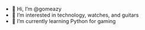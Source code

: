 - 👋 Hi, I’m @gomeazy
- 👀 I’m interested in technology, watches, and guitars
- 🌱 I’m currently learning Python for gaming

<!---
gomeazy/gomeazy is a ✨ special ✨ repository because its `README.md` (this file) appears on your GitHub profile.
You can click the Preview link to take a look at your changes.
--->
